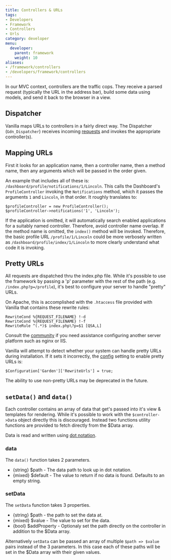 ```yaml
---
title: Controllers & URLs
tags:
- Developers
- Framework
- Controllers
- Urls
category: developer
menu:
  developer:
    parent: framework
    weight: 10
aliases:
- /framework/controllers
- /developers/framework/controllers
---
```


In our MVC context, controllers are the traffic cops. They receive a parsed request (typically the URL in the address bar), build some data using models, and send it back to the browser in a view.

## Dispatcher

Vanilla maps URLs to controllers in a fairly direct way. The Dispatcher (`Gdn_Dispatcher`) receives incoming [requests](/developer/framework/requests) and invokes the appropriate controller(s).

## Mapping URLs

First it looks for an application name, then a controller name, then a method name, then any arguments which will be passed in the order given. 

An example that includes all of these is: `/dashboard/profile/notifications/1/Lincoln`. This calls the Dashboard's `ProfileController` invoking the `Notifications` method, which it passes the arguments `1` and `Lincoln`, in that order. It roughly translates to:

```
$profileController = new ProfileController();
$profileController->notifications('1', 'Lincoln');
```

If the application is omitted, it will automatically search enabled applications for a suitably named controller. Therefore, avoid controller name overlap. If the method name is omitted, the `index()` method will be invoked. Therefore, the basic profile URL `/profile/1/Lincoln` could be more verbosely written as `/dashboard/profile/index/1/Lincoln` to more clearly understand what code it is invoking.

## Pretty URLs

All requests are dispatched thru the index.php file. While it's possible to use the framework by passing a 'p' parameter with the rest of the path (e.g. `/index.php?p=/profile`), it's best to configure your server to handle "pretty" URLs.

On Apache, this is accomplished with the `.htaccess` file provided with Vanilla that contains these rewrite rules:

```
RewriteCond %{REQUEST_FILENAME} !-d
RewriteCond %{REQUEST_FILENAME} !-f
RewriteRule ^(.*)$ index.php\?p=$1 [QSA,L]
```

Consult the [community](/developer/community) if you need assistance configuring another server platform such as nginx or IIS.

Vanilla will attempt to detect whether your system can handle pretty URLs during installation. If it sets it incorrectly, the [config](/developer/configuration) setting to enable pretty URLs is:

```
$Configuration['Garden']['RewriteUrls'] = true;
```
The ability to use non-pretty URLs may be deprecated in the future.


## `setData()` and `data()`

Each controller contains an array of data that get's passed into it's view & templates for rendering. While it's possible to work with the `$controller->Data` object directly this is discouraged. Instead two functions utility functions are provided to fetch directly from the $Data array.

Data is read and written using [dot notation](/developer/configuration).

### data

The `data()` function takes 2 parameters.

- {string} $path - The data path to look up in dot notation.
- {mixed} $default - The value to return if no data is found. Defaults to an empty string.

### setData

The `setData` function takes 3 properties.

- {string} $path - the path to set the data at.
- {mixed} $value - The value to set for the data.
- {bool} $addProperty - Optionaly set the path directly on the controller in addition to the $Data array.

Alternatively `setData` can be passed an array of multiple `$path => $value` pairs instead of the 3 parameters. In this case each of these paths will be set in the $Data array with their given values.
